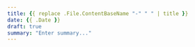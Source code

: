 ```yaml
---
title: {{ replace .File.ContentBaseName "-" " " | title }}
date: {{ .Date }}
draft: true
summary: "Enter summary..."
---
```

